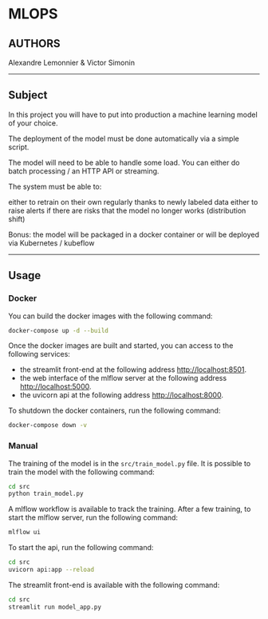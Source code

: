 # MLOPS

## AUTHORS

Alexandre Lemonnier & Victor Simonin

---

## Subject

In this project you will have to put into production a machine learning model of your choice.

The deployment of the model must be done automatically via a simple script.

The model will need to be able to handle some load. You can either do batch processing / an HTTP API or streaming.

The system must be able to:

either to retrain on their own regularly thanks to newly labeled data
either to raise alerts if there are risks that the model no longer works (distribution shift)

Bonus: the model will be packaged in a docker container or will be deployed via Kubernetes / kubeflow

---

## Usage

### Docker

You can build the docker images with the following command:

```bash
docker-compose up -d --build
```

Once the docker images are built and started, you can access to the following services:
- the streamlit front-end at the following address [http://localhost:8501](http://localhost:8501).
- the web interface of the mlflow server at the following address [http://localhost:5000](http://localhost:5000).
- the uvicorn api at the following address [http://localhost:8000](http://localhost:8000).

To shutdown the docker containers, run the following command:

```bash
docker-compose down -v
```

### Manual

The training of the model is in the `src/train_model.py` file. It is possible to train the model with the following command:

```bash
cd src
python train_model.py
```

A mlflow workflow is available to track the training. After a few training, to start the mlflow server, run the following command:

```bash
mlflow ui
```

To start the api, run the following command:

```bash
cd src
uvicorn api:app --reload
```

The streamlit front-end is available with the following command:

```bash
cd src
streamlit run model_app.py
```
